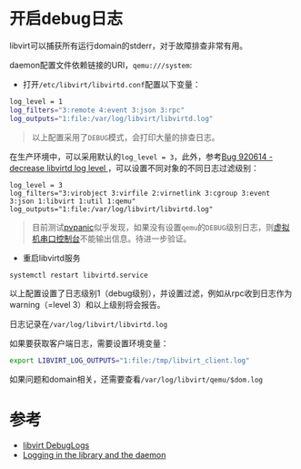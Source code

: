 # 开启debug日志

libvirt可以捕获所有运行domain的stderr，对于故障排查非常有用。

daemon配置文件依赖链接的URI，`qemu:///system`:

* 打开`/etc/libvirt/libvirtd.conf`配置以下变量：

```bash
log_level = 1
log_filters="3:remote 4:event 3:json 3:rpc"
log_outputs="1:file:/var/log/libvirt/libvirtd.log"
```

> 以上配置采用了`DEBUG`模式，会打印大量的排查日志。

在生产环境中，可以采用默认的`log_level = 3`，此外，参考[Bug 920614 - decrease libvirtd log level ](https://bugzilla.redhat.com/show_bug.cgi?id=920614)，可以设置不同对象的不同日志过滤级别：

```
log_level = 3
log_filters="3:virobject 3:virfile 2:virnetlink 3:cgroup 3:event 3:json 1:libvirt 1:util 1:qemu"
log_outputs="1:file:/var/log/libvirt/libvirtd.log"
```

> 目前测试[pvpanic](../qmeu/libvirt_pvpanic)似乎发现，如果没有设置`qemu`的`DEBUG`级别日志，则[虚拟机串口控制台](../devices/vm_serial_console)不能输出信息。待进一步验证。

* 重启libvirtd服务

```bash
systemctl restart libvirtd.service
```

以上配置设置了日志级别1（debug级别），并设置过滤，例如从rpc收到日志作为warning（=level 3）和以上级别将会报告。

日志记录在`/var/log/libvirt/libvirtd.log`

如果要获取客户端日志，需要设置环境变量：

```bash
export LIBVIRT_LOG_OUTPUTS="1:file:/tmp/libvirt_client.log"
```

如果问题和domain相关，还需要查看`/var/log/libvirt/qemu/$dom.log`

# 参考

* [libvirt DebugLogs](https://wiki.libvirt.org/page/DebugLogs)
* [Logging in the library and the daemon](https://libvirt.org/logging.html)